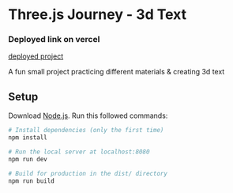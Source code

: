 # Three.js Journey - 3d Text

### Deployed link on vercel
[deployed project](https://threejs3dtext-et0rvr4kb-joefreeman8s-projects.vercel.app/)

A fun small project practicing different materials & creating 3d text

## Setup
Download [Node.js](https://nodejs.org/en/download/).
Run this followed commands:

``` bash
# Install dependencies (only the first time)
npm install

# Run the local server at localhost:8080
npm run dev

# Build for production in the dist/ directory
npm run build
```


